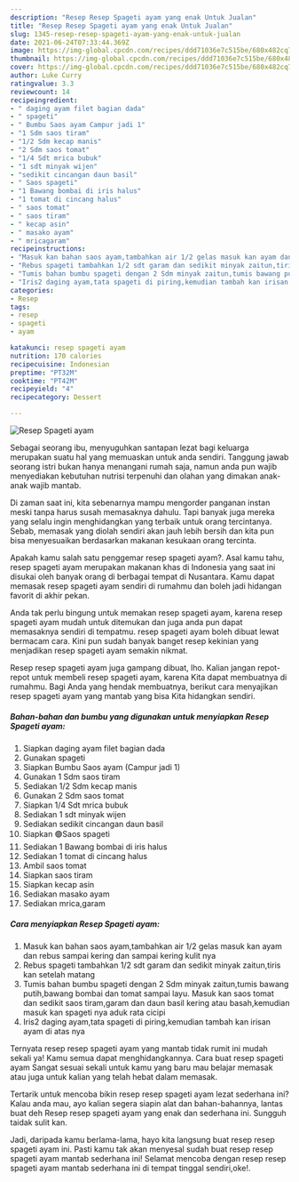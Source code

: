 ```yaml
---
description: "Resep Resep Spageti ayam yang enak Untuk Jualan"
title: "Resep Resep Spageti ayam yang enak Untuk Jualan"
slug: 1345-resep-resep-spageti-ayam-yang-enak-untuk-jualan
date: 2021-06-24T07:33:44.369Z
image: https://img-global.cpcdn.com/recipes/ddd71036e7c515be/680x482cq70/resep-spageti-ayam-foto-resep-utama.jpg
thumbnail: https://img-global.cpcdn.com/recipes/ddd71036e7c515be/680x482cq70/resep-spageti-ayam-foto-resep-utama.jpg
cover: https://img-global.cpcdn.com/recipes/ddd71036e7c515be/680x482cq70/resep-spageti-ayam-foto-resep-utama.jpg
author: Luke Curry
ratingvalue: 3.3
reviewcount: 14
recipeingredient:
- " daging ayam filet bagian dada"
- " spageti"
- " Bumbu Saos ayam Campur jadi 1"
- "1 Sdm saos tiram"
- "1/2 Sdm kecap manis"
- "2 Sdm saos tomat"
- "1/4 Sdt mrica bubuk"
- "1 sdt minyak wijen"
- "sedikit cincangan daun basil"
- " Saos spageti"
- "1 Bawang bombai di iris halus"
- "1 tomat di cincang halus"
- " saos tomat"
- " saos tiram"
- " kecap asin"
- " masako ayam"
- " mricagaram"
recipeinstructions:
- "Masuk kan bahan saos ayam,tambahkan air 1/2 gelas masuk kan ayam dan rebus sampai kering dan sampai kering kulit nya"
- "Rebus spageti tambahkan 1/2 sdt garam dan sedikit minyak zaitun,tiris kan setelah matang"
- "Tumis bahan bumbu spageti dengan 2 Sdm minyak zaitun,tumis bawang putih,bawang bombai dan tomat sampai layu. Masuk kan saos tomat dan sedikit saos tiram,garam dan daun basil kering atau basah,kemudian masuk kan spageti nya aduk rata cicipi"
- "Iris2 daging ayam,tata spageti di piring,kemudian tambah kan irisan ayam di atas nya"
categories:
- Resep
tags:
- resep
- spageti
- ayam

katakunci: resep spageti ayam 
nutrition: 170 calories
recipecuisine: Indonesian
preptime: "PT32M"
cooktime: "PT42M"
recipeyield: "4"
recipecategory: Dessert

---
```



![Resep Spageti ayam](https://img-global.cpcdn.com/recipes/ddd71036e7c515be/680x482cq70/resep-spageti-ayam-foto-resep-utama.jpg)

Sebagai seorang ibu, menyuguhkan santapan lezat bagi keluarga merupakan suatu hal yang memuaskan untuk anda sendiri. Tanggung jawab seorang istri bukan hanya menangani rumah saja, namun anda pun wajib menyediakan kebutuhan nutrisi terpenuhi dan olahan yang dimakan anak-anak wajib mantab.

Di zaman  saat ini, kita sebenarnya mampu mengorder panganan instan meski tanpa harus susah memasaknya dahulu. Tapi banyak juga mereka yang selalu ingin menghidangkan yang terbaik untuk orang tercintanya. Sebab, memasak yang diolah sendiri akan jauh lebih bersih dan kita pun bisa menyesuaikan berdasarkan makanan kesukaan orang tercinta. 



Apakah kamu salah satu penggemar resep spageti ayam?. Asal kamu tahu, resep spageti ayam merupakan makanan khas di Indonesia yang saat ini disukai oleh banyak orang di berbagai tempat di Nusantara. Kamu dapat memasak resep spageti ayam sendiri di rumahmu dan boleh jadi hidangan favorit di akhir pekan.

Anda tak perlu bingung untuk memakan resep spageti ayam, karena resep spageti ayam mudah untuk ditemukan dan juga anda pun dapat memasaknya sendiri di tempatmu. resep spageti ayam boleh dibuat lewat bermacam cara. Kini pun sudah banyak banget resep kekinian yang menjadikan resep spageti ayam semakin nikmat.

Resep resep spageti ayam juga gampang dibuat, lho. Kalian jangan repot-repot untuk membeli resep spageti ayam, karena Kita dapat membuatnya di rumahmu. Bagi Anda yang hendak membuatnya, berikut cara menyajikan resep spageti ayam yang mantab yang bisa Kita hidangkan sendiri.

<!--inarticleads1-->

##### Bahan-bahan dan bumbu yang digunakan untuk menyiapkan Resep Spageti ayam:

1. Siapkan  daging ayam filet bagian dada
1. Gunakan  spageti
1. Siapkan  Bumbu Saos ayam (Campur jadi 1)
1. Gunakan 1 Sdm saos tiram
1. Sediakan 1/2 Sdm kecap manis
1. Gunakan 2 Sdm saos tomat
1. Siapkan 1/4 Sdt mrica bubuk
1. Sediakan 1 sdt minyak wijen
1. Sediakan sedikit cincangan daun basil
1. Siapkan  🟢Saos spageti
1. Sediakan 1 Bawang bombai di iris halus
1. Sediakan 1 tomat di cincang halus
1. Ambil  saos tomat
1. Siapkan  saos tiram
1. Siapkan  kecap asin
1. Sediakan  masako ayam
1. Sediakan  mrica,garam




<!--inarticleads2-->

##### Cara menyiapkan Resep Spageti ayam:

1. Masuk kan bahan saos ayam,tambahkan air 1/2 gelas masuk kan ayam dan rebus sampai kering dan sampai kering kulit nya
1. Rebus spageti tambahkan 1/2 sdt garam dan sedikit minyak zaitun,tiris kan setelah matang
1. Tumis bahan bumbu spageti dengan 2 Sdm minyak zaitun,tumis bawang putih,bawang bombai dan tomat sampai layu. Masuk kan saos tomat dan sedikit saos tiram,garam dan daun basil kering atau basah,kemudian masuk kan spageti nya aduk rata cicipi
1. Iris2 daging ayam,tata spageti di piring,kemudian tambah kan irisan ayam di atas nya




Ternyata resep resep spageti ayam yang mantab tidak rumit ini mudah sekali ya! Kamu semua dapat menghidangkannya. Cara buat resep spageti ayam Sangat sesuai sekali untuk kamu yang baru mau belajar memasak atau juga untuk kalian yang telah hebat dalam memasak.

Tertarik untuk mencoba bikin resep resep spageti ayam lezat sederhana ini? Kalau anda mau, ayo kalian segera siapin alat dan bahan-bahannya, lantas buat deh Resep resep spageti ayam yang enak dan sederhana ini. Sungguh taidak sulit kan. 

Jadi, daripada kamu berlama-lama, hayo kita langsung buat resep resep spageti ayam ini. Pasti kamu tak akan menyesal sudah buat resep resep spageti ayam mantab sederhana ini! Selamat mencoba dengan resep resep spageti ayam mantab sederhana ini di tempat tinggal sendiri,oke!.

